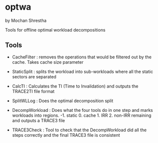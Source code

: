 optwa
=====

by Mochan Shrestha

Tools for offline optimal workload decompositions

Tools
-----
- CacheFilter : removes the operations that would be filtered out by the cache. Takes cache size parameter
- StaticSplit : splits the workload into sub-workloads where all the static sectors are separated
- CalcTI : Calculates the TI (Time to Invalidation) and outputs the TRACE2TI file format
- SplitWLLog : Does the optimal decomposition split

- DecompWorkload : Does what the four tools do in one step and marks workloads into regions. -1. static 0. cache 1. IRR 2. non-IRR remaining and outputs a TRACE3 file

- TRACE3Check : Tool to check that the DecompWorkload did all the steps correctly and the final TRACE3 file is consistent

